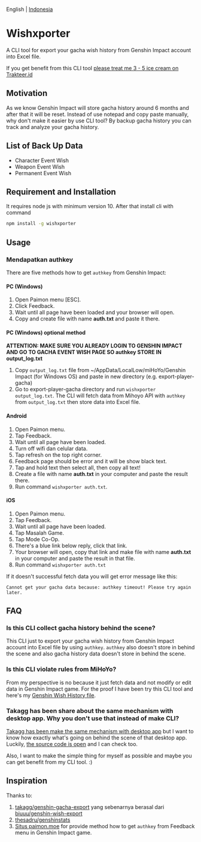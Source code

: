 English | [Indonesia](/README.en-US.md)


# Wishxporter

A CLI tool for export your gacha wish history from Genshin Impact account into Excel file.

If you get benefit from this CLI tool [please treat me 3 - 5 ice cream on Trakteer.id](https://trakteer.id/satyakresna)

## Motivation

As we know Genshin Impact will store gacha history around 6 months and after that it will be reset. Instead of use notepad and copy paste manually, why don't make it easier by use CLI tool? By backup gacha history you can track and analyze your gacha history.

## List of Back Up Data

- Character Event Wish
- Weapon Event Wish
- Permanent Event Wish

## Requirement and Installation

It requires node js with minimum version 10. After that install cli with command

```bash
npm install -g wishxporter
```

## Usage

### Mendapatkan authkey

There are five methods how to get `authkey` from Genshin Impact:

#### **PC (Windows)**

1. Open Paimon menu [ESC].
2. Click Feedback.
3. Wait until all page have been loaded and your browser will open.
4. Copy and create file with name **auth.txt** and paste it there.

#### **PC (Windows) optional method**

**ATTENTION: MAKE SURE YOU ALREADY LOGIN TO GENSHIN IMPACT AND GO TO GACHA EVENT WISH PAGE SO authkey STORE IN output_log.txt**

1. Copy `output_log.txt` file from ~/AppData/LocalLow/miHoYo/Genshin Impact (for Windows OS) and paste in new directory (e.g. export-player-gacha)
2. Go to export-player-gacha directory and run `wishxporter output_log.txt`. The CLI will fetch data from Mihoyo API with `authkey` from `output_log.txt` then store data into Excel file.

#### **Android**

1. Open Paimon menu.
2. Tap Feedback.
3. Wait until all page have been loaded.
4. Turn off wifi dan celular data.
5. Tap refresh on the top right corner.
6. Feedback page should be error and it will be show black text.
7. Tap and hold text then select all, then copy all text!
8. Create a file with name **auth.txt** in your computer and paste the result there.
9. Run command `wishxporter auth.txt`.

#### **iOS**

1. Open Paimon menu.
2. Tap Feedback.
3. Wait until all page have been loaded.
4. Tap Masalah Game.
5. Tap Mode Co-Op.
6. There's a blue link below reply, click that link.
7. Your browser will open, copy that link and make file with name **auth.txt** in your computer and paste the result in that file.
8. Run command `wishxporter auth.txt`

If it doesn't successful fetch data you will get error message like this:

`Cannot get your gacha data because: authkey timeout! Please try again later.`

## FAQ

### Is this CLI collect gacha history behind the scene?

This CLI just to export your gacha wish history from Genshin Impact account into Excel file by using `authkey`. `authkey` also doesn't store in behind the scene and also gacha history data doesn't store in behind the scene.

### Is this CLI violate rules from MiHoYo?

From my perspective is no because it just fetch data and not modify or edit data in Genshin Impact game. For the proof I have been try this CLI tool and here's my [Genshin Wish History file](https://drive.google.com/file/d/1Ny5LRSx4KjuarU6Dvn2S4mv2G9xYsn9O/view?usp=sharing).

### Takagg has been share about the same mechanism with desktop app. Why you don't use that instead of make CLI?

[Takagg has been make the same mechanism with desktop app](https://www.youtube.com/watch?v=EiW5-TwOOtI) but I want to know how exactly what's going on behind the scene of that desktop app. Luckily, [the source code is open](https://github.com/takagg/genshin-gacha-export) and I can check too.

Also, I want to make the simple thing for myself as possible and maybe you can get benefit from my CLI tool. :)

## Inspiration

Thanks to:

1. [takagg/genshin-gacha-export](https://github.com/takagg/genshin-gacha-export) yang sebenarnya berasal dari [biuuu/genshin-wish-export](https://github.com/biuuu/genshin-wish-export) 
2. [thesadru/genshinstats](https://github.com/thesadru/genshinstats)
3. [Situs paimon.moe](https://paimon.moe/wish) for provide method how to get `authkey` from Feedback menu in Genshin Impact game.

